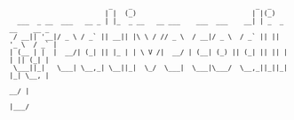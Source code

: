     
                             _    _                               _  _               
                            | |  (_)                             | |(_)              
      ___  _ __  ___   __ _ | |_  _ __   __ ___    ___  ___    __| | _  _ __    __ _ 
     / __|| '__|/ _ \ / _` || __|| |\ \ / // _ \  / __|/ _ \  / _` || || '_ \  / _` |
    | (__ | |  |  __/| (_| || |_ | | \ V /|  __/ | (__| (_) || (_| || || | | || (_| |
     \___||_|   \___| \__,_| \__||_|  \_/  \___|  \___|\___/  \__,_||_||_| |_| \__, |
                                                                                __/ |
                                                                               |___/ 
